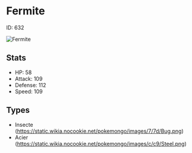 # Fermite


ID: 632

![](https://raw.githubusercontent.com/PokeAPI/sprites/master/sprites/pokemon/other/official-artwork/632.png "Fermite")

## Stats


 - HP: 58
 - Attack: 109
 - Defense: 112
 - Speed: 109

## Types


 - Insecte (https://static.wikia.nocookie.net/pokemongo/images/7/7d/Bug.png)
 - Acier (https://static.wikia.nocookie.net/pokemongo/images/c/c9/Steel.png)
